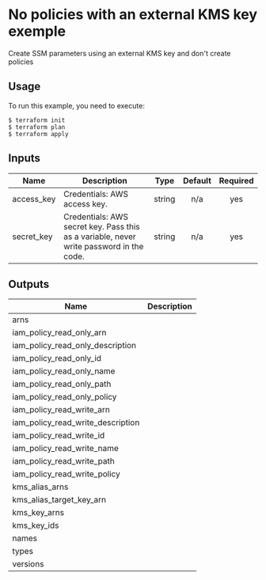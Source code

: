 # No policies with an external KMS key exemple

Create SSM parameters using an external KMS key and don't create policies

## Usage

To run this example, you need to execute:

```
$ terraform init
$ terraform plan
$ terraform apply
```

<!-- BEGINNING OF PRE-COMMIT-TERRAFORM DOCS HOOK -->
## Inputs

| Name | Description | Type | Default | Required |
|------|-------------|:----:|:-----:|:-----:|
| access\_key | Credentials: AWS access key. | string | n/a | yes |
| secret\_key | Credentials: AWS secret key. Pass this as a variable, never write password in the code. | string | n/a | yes |

## Outputs

| Name | Description |
|------|-------------|
| arns |  |
| iam\_policy\_read\_only\_arn |  |
| iam\_policy\_read\_only\_description |  |
| iam\_policy\_read\_only\_id |  |
| iam\_policy\_read\_only\_name |  |
| iam\_policy\_read\_only\_path |  |
| iam\_policy\_read\_only\_policy |  |
| iam\_policy\_read\_write\_arn |  |
| iam\_policy\_read\_write\_description |  |
| iam\_policy\_read\_write\_id |  |
| iam\_policy\_read\_write\_name |  |
| iam\_policy\_read\_write\_path |  |
| iam\_policy\_read\_write\_policy |  |
| kms\_alias\_arns |  |
| kms\_alias\_target\_key\_arn |  |
| kms\_key\_arns |  |
| kms\_key\_ids |  |
| names |  |
| types |  |
| versions |  |

<!-- END OF PRE-COMMIT-TERRAFORM DOCS HOOK -->
